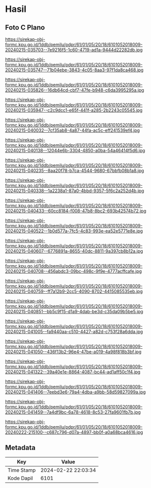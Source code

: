 # Hasil

## Foto C Plano

https://sirekap-obj-formc.kpu.go.id/1ddb/pemilu/pdpr/61/01/05/20/18/6101052018009-20240215-035703--7e9216f5-1c60-4719-ad1a-9444d22282db.jpg

https://sirekap-obj-formc.kpu.go.id/1ddb/pemilu/pdpr/61/01/05/20/18/6101052018009-20240215-035747--71b04ebe-3843-4c05-8aa3-97f1da8ca468.jpg

https://sirekap-obj-formc.kpu.go.id/1ddb/pemilu/pdpr/61/01/05/20/18/6101052018009-20240215-035826--16db64cd-cbf7-47fe-b948-c6da3995295a.jpg

https://sirekap-obj-formc.kpu.go.id/1ddb/pemilu/pdpr/61/01/05/20/18/6101052018009-20240215-035947--c2c9dcc1-e65f-441f-a285-2b2243c05545.jpg

https://sirekap-obj-formc.kpu.go.id/1ddb/pemilu/pdpr/61/01/05/20/18/6101052018009-20240215-040032--7cf35ab8-4a87-44fa-ac5c-eff241539ef4.jpg

https://sirekap-obj-formc.kpu.go.id/1ddb/pemilu/pdpr/61/01/05/20/18/6101052018009-20240215-040138--12044e6b-3304-4850-a0ba-54a46414f5d6.jpg

https://sirekap-obj-formc.kpu.go.id/1ddb/pemilu/pdpr/61/01/05/20/18/6101052018009-20240215-040235--8aa20f78-b7ca-4544-9680-67bbfb08b1a8.jpg

https://sirekap-obj-formc.kpu.go.id/1ddb/pemilu/pdpr/61/01/05/20/18/6101052018009-20240215-040338--1a2238a1-87a0-4bbd-9357-5f6c2a252d4b.jpg

https://sirekap-obj-formc.kpu.go.id/1ddb/pemilu/pdpr/61/01/05/20/18/6101052018009-20240215-040433--60cc8184-f008-47b8-8bc2-693b42574b72.jpg

https://sirekap-obj-formc.kpu.go.id/1ddb/pemilu/pdpr/61/01/05/20/18/6101052018009-20240215-040522--1b0d577a-7fc5-4c83-993e-ea52e5771e8e.jpg

https://sirekap-obj-formc.kpu.go.id/1ddb/pemilu/pdpr/61/01/05/20/18/6101052018009-20240215-040607--6776891a-8655-40dc-8811-9a397cb8b12a.jpg

https://sirekap-obj-formc.kpu.go.id/1ddb/pemilu/pdpr/61/01/05/20/18/6101052018009-20240215-040708--456abdc3-09bc-498c-9f9e-4777acffcafe.jpg

https://sirekap-obj-formc.kpu.go.id/1ddb/pemilu/pdpr/61/01/05/20/18/6101052018009-20240215-040759--ff7a12b9-2cc5-4090-8702-4415085535eb.jpg

https://sirekap-obj-formc.kpu.go.id/1ddb/pemilu/pdpr/61/01/05/20/18/6101052018009-20240215-040851--bb5c9f15-d1a9-4dab-be3d-c35da09b5be5.jpg

https://sirekap-obj-formc.kpu.go.id/1ddb/pemilu/pdpr/61/01/05/20/18/6101052018009-20240215-041005--fa9440aa-c510-4427-a82d-c753f28a6dda.jpg

https://sirekap-obj-formc.kpu.go.id/1ddb/pemilu/pdpr/61/01/05/20/18/6101052018009-20240215-041050--436f13b2-96e4-47be-a019-4a98f818b3bf.jpg

https://sirekap-obj-formc.kpu.go.id/1ddb/pemilu/pdpr/61/01/05/20/18/6101052018009-20240215-041322--39a40e1e-8864-4087-bc44-ad1aff50c1f4.jpg

https://sirekap-obj-formc.kpu.go.id/1ddb/pemilu/pdpr/61/01/05/20/18/6101052018009-20240215-041406--7eebd3e6-79a4-4dba-a9bb-58d59827099a.jpg

https://sirekap-obj-formc.kpu.go.id/1ddb/pemilu/pdpr/61/01/05/20/18/6101052018009-20240215-041459--7a4df9bc-6a78-4618-8c53-27fa9601fb7b.jpg

https://sirekap-obj-formc.kpu.go.id/1ddb/pemilu/pdpr/61/01/05/20/18/6101052018009-20240222-215100--c687c796-d07a-4897-bb0f-a0a68bca4616.jpg


## Metadata

| Key        | Value               |
| ---------- | ------------------- |
| Time Stamp | 2024-02-22 22:03:34 |
| Kode Dapil | 6101                |



